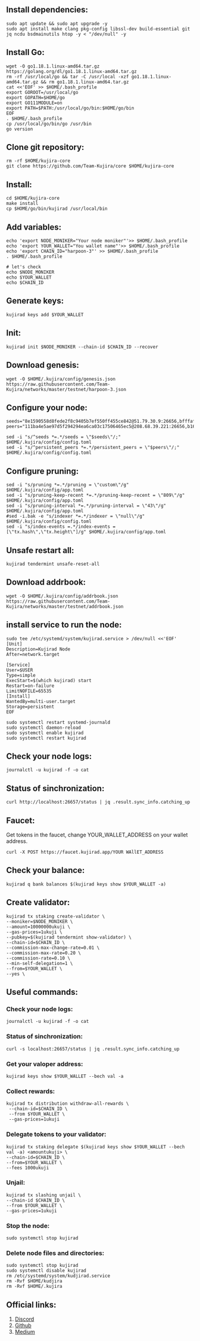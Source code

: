 ## Install dependencies:
```cd $HOME
sudo apt update && sudo apt upgrade -y
sudo apt install make clang pkg-config libssl-dev build-essential git jq ncdu bsdmainutils htop -y < "/dev/null" -y
```
## Install Go:
```
wget -O go1.18.1.linux-amd64.tar.gz https://golang.org/dl/go1.18.1.linux-amd64.tar.gz
rm -rf /usr/local/go && tar -C /usr/local -xzf go1.18.1.linux-amd64.tar.gz && rm go1.18.1.linux-amd64.tar.gz
cat <<'EOF' >> $HOME/.bash_profile
export GOROOT=/usr/local/go
export GOPATH=$HOME/go
export GO111MODULE=on
export PATH=$PATH:/usr/local/go/bin:$HOME/go/bin
EOF
. $HOME/.bash_profile
cp /usr/local/go/bin/go /usr/bin
go version
```
## Clone git repository:
```
rm -rf $HOME/kujira-core
git clone https://github.com/Team-Kujira/core $HOME/kujira-core
```
## Install:
```
cd $HOME/kujira-core
make install
cp $HOME/go/bin/kujirad /usr/local/bin
```

## Add variables:
```
echo 'export NODE_MONIKER="Your node moniker"'>> $HOME/.bash_profile
echo 'export YOUR_WALLET="You wallet name"'>> $HOME/.bash_profile
echo 'export CHAIN_ID="harpoon-3"' >> $HOME/.bash_profile
. $HOME/.bash_profile

# let's check
echo $NODE_MONIKER
echo $YOUR_WALLET
echo $CHAIN_ID
```
## Generate keys:
```
kujirad keys add $YOUR_WALLET
```

## Init:
```
kujirad init $NODE_MONIKER --chain-id $CHAIN_ID --recover
```
## Download genesis:
```
wget -O $HOME/.kujira/config/genesis.json https://raw.githubusercontent.com/Team-Kujira/networks/master/testnet/harpoon-3.json
```

## Configure your node:
```
seeds="8e1590558d8fede2f8c9405b7ef550ff455ce842@51.79.30.9:26656,bfffaf3b2c38292bd0aa2a3efe59f210f49b5793@51.91.208.71:26656,106c6974096ca8224f20a85396155979dbd2fb09@198.244.141.176:26656"
peers="111ba4e5ae97d5f294294ea6ca03c17506465ec5@208.68.39.221:26656,b16142de5e7d89ee87f36d3bbdd2c2356ca2509a@75.119.155.248:26656,ad7b2ecb931a926d60d1e034d0e37a83d0e265f1@109.107.181.127:26656,1b827c298f013900476c2eab25ce5ff75a6f8700@178.63.62.212:26656,111ba4e5ae97d5f294294ea6ca03c17506465ec5@208.68.39.221:26656,f114c02efc5aa7ee3ee6733d806a1fae2fbfb66b@5.189.178.222:46656,8980faac5295875a5ecd987a99392b9da56c9848@85.10.216.151:26656,3c3170f0bcbdcc1bef12ed7b92e8e03d634adf4e@65.108.103.236:27656"

sed -i "s/^seeds *=.*/seeds = \"$seeds\"/;" $HOME/.kujira/config/config.toml
sed -i "s/^persistent_peers *=.*/persistent_peers = \"$peers\"/;" $HOME/.kujira/config/config.toml
```
## Configure pruning:
```
sed -i "s/pruning *=.*/pruning = \"custom\"/g" $HOME/.kujira/config/app.toml
sed -i "s/pruning-keep-recent *=.*/pruning-keep-recent = \"809\"/g" $HOME/.kujira/config/app.toml
sed -i "s/pruning-interval *=.*/pruning-interval = \"43\"/g" $HOME/.kujira/config/app.toml
#sed -i.bak -e "s/indexer *=.*/indexer = \"null\"/g" $HOME/.kujira/config/config.toml
sed -i "s/index-events =.*/index-events = [\"tx.hash\",\"tx.height\"]/g" $HOME/.kujira/config/app.toml
```
## Unsafe restart all:
```
kujirad tendermint unsafe-reset-all
```
## Download addrbook:
```
wget -O $HOME/.kujira/config/addrbook.json https://raw.githubusercontent.com/Team-Kujira/networks/master/testnet/addrbook.json
```

## install service to run the node:
```
sudo tee /etc/systemd/system/kujirad.service > /dev/null <<'EOF'
[Unit]
Description=Kujirad Node
After=network.target

[Service]
User=$USER
Type=simple
ExecStart=$(which kujirad) start
Restart=on-failure
LimitNOFILE=65535
[Install]
WantedBy=multi-user.target
Storage=persistent
EOF

sudo systemctl restart systemd-journald
sudo systemctl daemon-reload
sudo systemctl enable kujirad
sudo systemctl restart kujirad
```
## Check your node logs:
```
journalctl -u kujirad -f -o cat
```
## Status of sinchronization:
```
curl http://localhost:26657/status | jq .result.sync_info.catching_up
```
## Faucet:
Get tokens in the faucet, change YOUR_WALLET_ADDRESS on your wallet address.
```
curl -X POST https://faucet.kujirad.app/YOUR WAllET_ADDRESS
```
## Сheck your balance:
```
kujirad q bank balances $(kujirad keys show $YOUR_WALLET -a)
```
## Create validator:
```
kujirad tx staking create-validator \
--moniker=$NODE_MONIKER \
--amount=10000000ukuji \
--gas-prices=1ukuji \
--pubkey=$(kujirad tendermint show-validator) \
--chain-id=$CHAIN_ID \
--commission-max-change-rate=0.01 \
--commission-max-rate=0.20 \
--commission-rate=0.10 \
--min-self-delegation=1 \
--from=$YOUR_WALLET \
--yes \
```

## Useful commands:

### Check your node logs:
```
journalctl -u kujirad -f -o cat
```
### Status of sinchronization:
```
curl -s localhost:26657/status | jq .result.sync_info.catching_up
```
### Get your valoper address:
```
kujirad keys show $YOUR_WALLET --bech val -a
```
### Collect rewards:
```
kujirad tx distribution withdraw-all-rewards \
 --chain-id=$CHAIN_ID \
 --from $YOUR_WALLET \
 --gas-prices=1ukuji
```
### Delegate tokens to your validator:
```
kujirad tx staking delegate $(kujirad keys show $YOUR_WALLET --bech val -a) <amountukuji> \
--chain-id=$CHAIN_ID \
--from=$YOUR_WALLET \
--fees 1000ukuji
```
### Unjail:
```
kujirad tx slashing unjail \
--chain-id $CHAIN_ID \ 
--from $YOUR_WALLET \  
--gas-prices=1ukuji
```
### Stop the node:
```
sudo systemctl stop kujirad
```
### Delete node files and directories:
```
sudo systemctl stop kujirad
sudo systemctl disable kujirad
rm /etc/systemd/system/kudjirad.service
rm -Rvf $HOME/kudjira
rm -Rvf $HOME/.kujira
```

## Official links:
1. [Discord](https://discord.com/invite/P8ErHe9E2Z)
2. [Github](https://github.com/Team-Kujira)
3. [Medium](https://teamkujira.medium.com)
